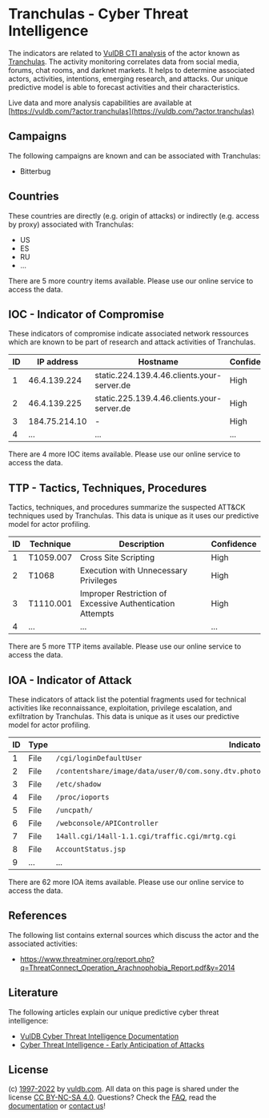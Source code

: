 # Tranchulas - Cyber Threat Intelligence

The indicators are related to [VulDB CTI analysis](https://vuldb.com/?kb.cti) of the actor known as [Tranchulas](https://vuldb.com/?actor.tranchulas). The activity monitoring correlates data from social media, forums, chat rooms, and darknet markets. It helps to determine associated actors, activities, intentions, emerging research, and attacks. Our unique predictive model is able to forecast activities and their characteristics.

Live data and more analysis capabilities are available at [https://vuldb.com/?actor.tranchulas](https://vuldb.com/?actor.tranchulas)

## Campaigns

The following campaigns are known and can be associated with Tranchulas:

* Bitterbug

## Countries

These countries are directly (e.g. origin of attacks) or indirectly (e.g. access by proxy) associated with Tranchulas:

* US
* ES
* RU
* ...

There are 5 more country items available. Please use our online service to access the data.

## IOC - Indicator of Compromise

These indicators of compromise indicate associated network ressources which are known to be part of research and attack activities of Tranchulas.

ID | IP address | Hostname | Confidence
-- | ---------- | -------- | ----------
1 | 46.4.139.224 | static.224.139.4.46.clients.your-server.de | High
2 | 46.4.139.225 | static.225.139.4.46.clients.your-server.de | High
3 | 184.75.214.10 | - | High
4 | ... | ... | ...

There are 4 more IOC items available. Please use our online service to access the data.

## TTP - Tactics, Techniques, Procedures

Tactics, techniques, and procedures summarize the suspected ATT&CK techniques used by Tranchulas. This data is unique as it uses our predictive model for actor profiling.

ID | Technique | Description | Confidence
-- | --------- | ----------- | ----------
1 | T1059.007 | Cross Site Scripting | High
2 | T1068 | Execution with Unnecessary Privileges | High
3 | T1110.001 | Improper Restriction of Excessive Authentication Attempts | High
4 | ... | ... | ...

There are 5 more TTP items available. Please use our online service to access the data.

## IOA - Indicator of Attack

These indicators of attack list the potential fragments used for technical activities like reconnaissance, exploitation, privilege escalation, and exfiltration by Tranchulas. This data is unique as it uses our predictive model for actor profiling.

ID | Type | Indicator | Confidence
-- | ---- | --------- | ----------
1 | File | `/cgi/loginDefaultUser` | High
2 | File | `/contentshare/image/data/user/0/com.sony.dtv.photosharingplus/files/_BRAVPSS.TMP/LJYT0010.JPG` | High
3 | File | `/etc/shadow` | Medium
4 | File | `/proc/ioports` | High
5 | File | `/uncpath/` | Medium
6 | File | `/webconsole/APIController` | High
7 | File | `14all.cgi/14all-1.1.cgi/traffic.cgi/mrtg.cgi` | High
8 | File | `AccountStatus.jsp` | High
9 | ... | ... | ...

There are 62 more IOA items available. Please use our online service to access the data.

## References

The following list contains external sources which discuss the actor and the associated activities:

* https://www.threatminer.org/report.php?q=ThreatConnect_Operation_Arachnophobia_Report.pdf&y=2014

## Literature

The following articles explain our unique predictive cyber threat intelligence:

* [VulDB Cyber Threat Intelligence Documentation](https://vuldb.com/?kb.cti)
* [Cyber Threat Intelligence - Early Anticipation of Attacks](https://www.scip.ch/en/?labs.20201022)

## License

(c) [1997-2022](https://vuldb.com/?kb.changelog) by [vuldb.com](https://vuldb.com/?kb.about). All data on this page is shared under the license [CC BY-NC-SA 4.0](https://creativecommons.org/licenses/by-nc-sa/4.0/). Questions? Check the [FAQ](https://vuldb.com/?kb.faq), read the [documentation](https://vuldb.com/?kb) or [contact us](https://vuldb.com/?contact)!
